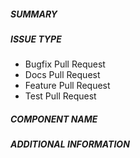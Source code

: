 ##### SUMMARY

<!--- Describe the change below, including rationale and design decisions -->

<!--- HINT: Include "Fixes #nnn" if you are fixing an existing issue -->

##### ISSUE TYPE

<!--- Pick one below and delete the rest -->

- Bugfix Pull Request
- Docs Pull Request
- Feature Pull Request
- Test Pull Request

##### COMPONENT NAME

<!--- Write the short name of the module, plugin, task or feature below -->

##### ADDITIONAL INFORMATION

<!--- Include additional information to help people understand the change here -->
<!--- A step-by-step reproduction of the problem is helpful if there is no related issue -->

<!--- Paste verbatim command output below, e.g. before and after your change -->

```paste below

```
